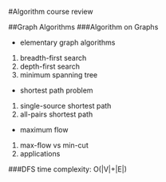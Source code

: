 #Algorithm course review

##Graph Algorithms
###Algorithm on Graphs
- elementary graph algorithms
 1. breadth-first search
 2. depth-first search
 3. minimum spanning tree
- shortest path problem
 1. single-source shortest path
 2. all-pairs shortest path
- maximum flow
 1. max-flow vs min-cut
 2. applications

###DFS
time complexity: O(|V|+|E|)
